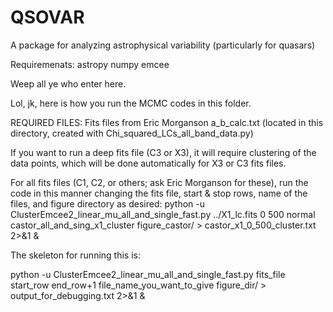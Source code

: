 # QSOVAR
A package for analyzing astrophysical variability (particularly for quasars)

Requiremenats:
astropy
numpy
emcee

Weep all ye who enter here.

Lol, jk, here is how you run the MCMC codes in this folder.

REQUIRED FILES:
Fits files from Eric Morganson
a_b_calc.txt (located in this directory, created with Chi_squared_LCs_all_band_data.py)


If you want to run a deep fits file (C3 or X3), it will require clustering of the data points, which will be done automatically for X3 or C3 fits files.

For all  fits files (C1, C2, or others; ask Eric Morganson for these), run the code in this manner changing the fits file, start & stop rows, name of the files, and figure directory as desired:
python -u ClusterEmcee2_linear_mu_all_and_single_fast.py ../X1_lc.fits 0 500 normal castor_all_and_sing_x1_cluster figure_castor/ > castor_x1_0_500_cluster.txt 2>&1 &

The skeleton for running this is:

python -u ClusterEmcee2_linear_mu_all_and_single_fast.py fits_file start_row end_row+1 file_name_you_want_to_give figure_dir/ > output_for_debugging.txt 2>&1 &
